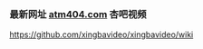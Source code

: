 ### 最新网址 [atm404.com](http://www.atm404.com/?xingbashipin) 杏吧视频

https://github.com/xingbavideo/xingbavideo/wiki

